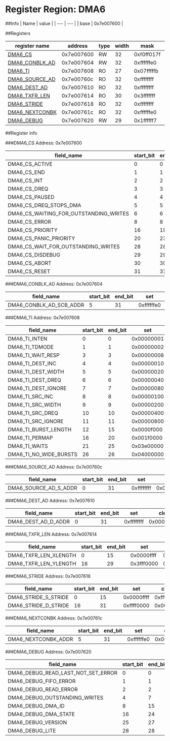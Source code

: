 # Register Region: DMA6


##Info
| Name | value |
| --- | --- |
| base | 0x7e007600 |

##Registers

| register name | address | type | width | mask | reset |
| --- | --- | --- | --- | --- | --- |
| [DMA6_CS](#dma6_cs) | 0x7e007600 | RW | 32 | 0xf0ff017f | 0000000000 |
| [DMA6_CONBLK_AD](#dma6_conblk_ad) | 0x7e007604 | RW | 32 | 0xffffffe0 | 0000000000 |
| [DMA6_TI](#dma6_ti) | 0x7e007608 | RO | 27 | 0x07fffffb |  |
| [DMA6_SOURCE_AD](#dma6_source_ad) | 0x7e00760c | RO | 32 | 0xffffffff |  |
| [DMA6_DEST_AD](#dma6_dest_ad) | 0x7e007610 | RO | 32 | 0xffffffff |  |
| [DMA6_TXFR_LEN](#dma6_txfr_len) | 0x7e007614 | RO | 30 | 0x3fffffff |  |
| [DMA6_STRIDE](#dma6_stride) | 0x7e007618 | RO | 32 | 0xffffffff |  |
| [DMA6_NEXTCONBK](#dma6_nextconbk) | 0x7e00761c | RO | 32 | 0xffffffe0 |  |
| [DMA6_DEBUG](#dma6_debug) | 0x7e007620 | RW | 29 | 0x1ffffff7 | 0000000000 |

##Register info


###DMA6_CS
 Address: 0x7e007600

| field_name | start_bit | end_bit | set | clear | reset |
| --- | --- | --- | --- | --- | --- |
| DMA6_CS_ACTIVE | 0 | 0 | 0x00000001 | 0xfffffffe | 0x0 |
| DMA6_CS_END | 1 | 1 | 0x00000002 | 0xfffffffd | 0x0 |
| DMA6_CS_INT | 2 | 2 | 0x00000004 | 0xfffffffb | 0x0 |
| DMA6_CS_DREQ | 3 | 3 | 0x00000008 | 0xfffffff7 | 0x0 |
| DMA6_CS_PAUSED | 4 | 4 | 0x00000010 | 0xffffffef | 0x0 |
| DMA6_CS_DREQ_STOPS_DMA | 5 | 5 | 0x00000020 | 0xffffffdf | 0x0 |
| DMA6_CS_WAITING_FOR_OUTSTANDING_WRITES | 6 | 6 | 0x00000040 | 0xffffffbf | 0x0 |
| DMA6_CS_ERROR | 8 | 8 | 0x00000100 | 0xfffffeff | 0x0 |
| DMA6_CS_PRIORITY | 16 | 19 | 0x000f0000 | 0xfff0ffff | 0x0 |
| DMA6_CS_PANIC_PRIORITY | 20 | 23 | 0x00f00000 | 0xff0fffff | 0x0 |
| DMA6_CS_WAIT_FOR_OUTSTANDING_WRITES | 28 | 28 | 0x10000000 | 0xefffffff | 0x0 |
| DMA6_CS_DISDEBUG | 29 | 29 | 0x20000000 | 0xdfffffff | 0x0 |
| DMA6_CS_ABORT | 30 | 30 | 0x40000000 | 0xbfffffff | 0x0 |
| DMA6_CS_RESET | 31 | 31 | 0x80000000 | 0x7fffffff | 0x0 |

###DMA6_CONBLK_AD
 Address: 0x7e007604

| field_name | start_bit | end_bit | set | clear | reset |
| --- | --- | --- | --- | --- | --- |
| DMA6_CONBLK_AD_SCB_ADDR | 5 | 31 | 0xffffffe0 | 0x0000001f | 0x0 |

###DMA6_TI
 Address: 0x7e007608

| field_name | start_bit | end_bit | set | clear | reset |
| --- | --- | --- | --- | --- | --- |
| DMA6_TI_INTEN | 0 | 0 | 0x00000001 | 0xfffffffe |  |
| DMA6_TI_TDMODE | 1 | 1 | 0x00000002 | 0xfffffffd |  |
| DMA6_TI_WAIT_RESP | 3 | 3 | 0x00000008 | 0xfffffff7 |  |
| DMA6_TI_DEST_INC | 4 | 4 | 0x00000010 | 0xffffffef |  |
| DMA6_TI_DEST_WIDTH | 5 | 5 | 0x00000020 | 0xffffffdf |  |
| DMA6_TI_DEST_DREQ | 6 | 6 | 0x00000040 | 0xffffffbf |  |
| DMA6_TI_DEST_IGNORE | 7 | 7 | 0x00000080 | 0xffffff7f |  |
| DMA6_TI_SRC_INC | 8 | 8 | 0x00000100 | 0xfffffeff |  |
| DMA6_TI_SRC_WIDTH | 9 | 9 | 0x00000200 | 0xfffffdff |  |
| DMA6_TI_SRC_DREQ | 10 | 10 | 0x00000400 | 0xfffffbff |  |
| DMA6_TI_SRC_IGNORE | 11 | 11 | 0x00000800 | 0xfffff7ff |  |
| DMA6_TI_BURST_LENGTH | 12 | 15 | 0x0000f000 | 0xffff0fff |  |
| DMA6_TI_PERMAP | 16 | 20 | 0x001f0000 | 0xffe0ffff |  |
| DMA6_TI_WAITS | 21 | 25 | 0x03e00000 | 0xfc1fffff |  |
| DMA6_TI_NO_WIDE_BURSTS | 26 | 26 | 0x04000000 | 0xfbffffff |  |

###DMA6_SOURCE_AD
 Address: 0x7e00760c

| field_name | start_bit | end_bit | set | clear | reset |
| --- | --- | --- | --- | --- | --- |
| DMA6_SOURCE_AD_S_ADDR | 0 | 31 | 0xffffffff | 0x00000000 |  |

###DMA6_DEST_AD
 Address: 0x7e007610

| field_name | start_bit | end_bit | set | clear | reset |
| --- | --- | --- | --- | --- | --- |
| DMA6_DEST_AD_D_ADDR | 0 | 31 | 0xffffffff | 0x00000000 |  |

###DMA6_TXFR_LEN
 Address: 0x7e007614

| field_name | start_bit | end_bit | set | clear | reset |
| --- | --- | --- | --- | --- | --- |
| DMA6_TXFR_LEN_XLENGTH | 0 | 15 | 0x0000ffff | 0xffff0000 |  |
| DMA6_TXFR_LEN_YLENGTH | 16 | 29 | 0x3fff0000 | 0xc000ffff |  |

###DMA6_STRIDE
 Address: 0x7e007618

| field_name | start_bit | end_bit | set | clear | reset |
| --- | --- | --- | --- | --- | --- |
| DMA6_STRIDE_S_STRIDE | 0 | 15 | 0x0000ffff | 0xffff0000 |  |
| DMA6_STRIDE_D_STRIDE | 16 | 31 | 0xffff0000 | 0x0000ffff |  |

###DMA6_NEXTCONBK
 Address: 0x7e00761c

| field_name | start_bit | end_bit | set | clear | reset |
| --- | --- | --- | --- | --- | --- |
| DMA6_NEXTCONBK_ADDR | 5 | 31 | 0xffffffe0 | 0x0000001f |  |

###DMA6_DEBUG
 Address: 0x7e007620

| field_name | start_bit | end_bit | set | clear | reset |
| --- | --- | --- | --- | --- | --- |
| DMA6_DEBUG_READ_LAST_NOT_SET_ERROR | 0 | 0 | 0x00000001 | 0xfffffffe | 0x0 |
| DMA6_DEBUG_FIFO_ERROR | 1 | 1 | 0x00000002 | 0xfffffffd | 0x0 |
| DMA6_DEBUG_READ_ERROR | 2 | 2 | 0x00000004 | 0xfffffffb | 0x0 |
| DMA6_DEBUG_OUTSTANDING_WRITES | 4 | 7 | 0x000000f0 | 0xffffff0f | 0x0 |
| DMA6_DEBUG_DMA_ID | 8 | 15 | 0x0000ff00 | 0xffff00ff | 0x0 |
| DMA6_DEBUG_DMA_STATE | 16 | 24 | 0x01ff0000 | 0xfe00ffff | 0x0 |
| DMA6_DEBUG_VERSION | 25 | 27 | 0x0e000000 | 0xf1ffffff | 0x0 |
| DMA6_DEBUG_LITE | 28 | 28 | 0x10000000 | 0xefffffff | 0x0 |

